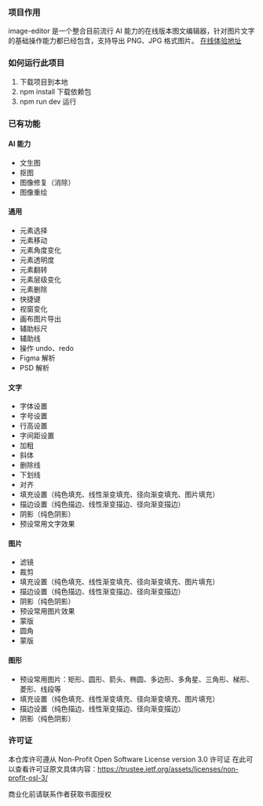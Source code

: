 ### 项目作用

image-editor 是一个整合目前流行 AI 能力的在线版本图文编辑器，针对图片文字的基础操作能力都已经包含，支持导出 PNG、JPG 格式图片。
[在线体验地址](https://image-editor-demo-1ex4iya7dd3fb3-1257477541.tcloudbaseapp.com/ '在线体验地址')

### 如何运行此项目

1. 下载项目到本地
2. npm install 下载依赖包
3. npm run dev 运行

### 已有功能

#### AI 能力

- 文生图
- 抠图
- 图像修复（消除）
- 图像重绘

#### 通用

- 元素选择
- 元素移动
- 元素角度变化
- 元素透明度
- 元素翻转
- 元素层级变化
- 元素删除
- 快捷键
- 视窗变化
- 画布图片导出
- 辅助标尺
- 辅助线
- 操作 undo、redo
- Figma 解析
- PSD 解析

#### 文字

- 字体设置
- 字号设置
- 行高设置
- 字间距设置
- 加粗
- 斜体
- 删除线
- 下划线
- 对齐
- 填充设置（纯色填充、线性渐变填充、径向渐变填充、图片填充）
- 描边设置（纯色描边、线性渐变描边、径向渐变描边）
- 阴影（纯色阴影）
- 预设常用文字效果

#### 图片

- 滤镜
- 裁剪
- 填充设置（纯色填充、线性渐变填充、径向渐变填充、图片填充）
- 描边设置（纯色描边、线性渐变描边、径向渐变描边）
- 阴影（纯色阴影）
- 预设常用图片效果
- 蒙版
- 圆角
- 蒙版

#### 图形

- 预设常用图片：矩形、圆形、箭头、椭圆、多边形、多角星、三角形、梯形、菱形、线段等
- 填充设置（纯色填充、线性渐变填充、径向渐变填充、图片填充）
- 描边设置（纯色描边、线性渐变描边、径向渐变描边）
- 阴影（纯色阴影）

### 许可证

本仓库许可遵从 Non-Profit Open Software License version 3.0 许可证
在此可以查看许可证原文具体内容：https://trustee.ietf.org/assets/licenses/non-profit-osl-3/

商业化前请联系作者获取书面授权
